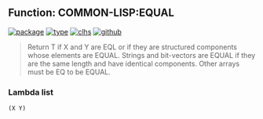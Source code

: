 ## Function: COMMON-LISP:EQUAL
[![package](https://img.shields.io/badge/Package-COMMON--LISP-5f9ea0.svg?style=social&colorA=999999)](../) [![type](https://img.shields.io/badge/Type-Function-5f9ea0.svg?style=social&colorA=999999)](../#function) [![clhs](https://img.shields.io/badge/CLHS-EQUAL-5f9ea0.svg?style=social&colorA=999999)](http://www.lispworks.com/documentation/HyperSpec/Body/f_equal.htm) [![github](https://img.shields.io/badge/GitHub-View_the_source-5f9ea0.svg?style=social&colorA=999999&logo=github)](https://github.com/sbcl/sbcl/blob/master/src/code/pred.lisp/) 

> Return T if X and Y are EQL or if they are structured components whose
> elements are EQUAL. Strings and bit-vectors are EQUAL if they are the same
> length and have identical components. Other arrays must be EQ to be EQUAL.

### Lambda list
```
(X Y)
```
